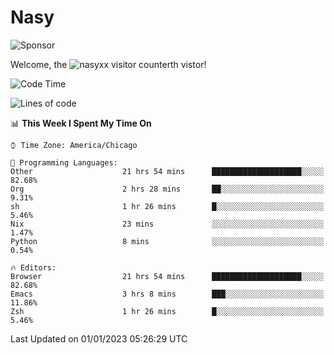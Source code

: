 # Nasy

<!--
<p align="center">
<img height="200" src="https://github-readme-stats.vercel.app/api?username=nasyxx&count_private=true&show_icons=true&theme=dracula&include_all_commits=true"/>
<img height="200" src="https://github-readme-stats.vercel.app/api/top-langs/?username=nasyxx&theme=dracula&hide=html,jupyter+notebook&count_private=true&show_icons=true"/>
</p>

  
----------------
-->

![Sponsor](https://img.shields.io/static/v1.svg?label=Sponsor&message=%E2%9D%A4&logo=GitHub&style=flat&color=pink)
 
Welcome, the ![nasyxx visitor counter](https://count.getloli.com/get/@nasyxx?theme=rule34)th vistor!
 
<!--START_SECTION:waka-->
![Code Time](http://img.shields.io/badge/Code%20Time-3%2C005%20hrs%2025%20mins-blue)

![Lines of code](https://img.shields.io/badge/From%20Hello%20World%20I%27ve%20Written-5%20Million%20lines%20of%20code-blue)

📊 **This Week I Spent My Time On** 

```text
⌚︎ Time Zone: America/Chicago

💬 Programming Languages: 
Other                    21 hrs 54 mins      ████████████████████░░░░░   82.68% 
Org                      2 hrs 28 mins       ██░░░░░░░░░░░░░░░░░░░░░░░   9.31% 
sh                       1 hr 26 mins        █░░░░░░░░░░░░░░░░░░░░░░░░   5.46% 
Nix                      23 mins             ░░░░░░░░░░░░░░░░░░░░░░░░░   1.47% 
Python                   8 mins              ░░░░░░░░░░░░░░░░░░░░░░░░░   0.54%

🔥 Editors: 
Browser                  21 hrs 54 mins      ████████████████████░░░░░   82.68% 
Emacs                    3 hrs 8 mins        ███░░░░░░░░░░░░░░░░░░░░░░   11.86% 
Zsh                      1 hr 26 mins        █░░░░░░░░░░░░░░░░░░░░░░░░   5.46%

```


 Last Updated on 01/01/2023 05:26:29 UTC
<!--END_SECTION:waka-->

<!-- ![visitors](https://visitor-badge.laobi.icu/badge?page_id=nasyxx.nasyxx) -->
